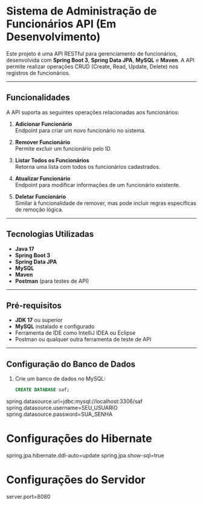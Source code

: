 # Sistema de Administração de Funcionários API (Em Desenvolvimento)

Este projeto é uma API RESTful para gerenciamento de funcionários, desenvolvida com **Spring Boot 3**, **Spring Data JPA**, **MySQL** e **Maven**. A API permite realizar operações CRUD (Create, Read, Update, Delete) nos registros de funcionários.

---

## Funcionalidades

A API suporta as seguintes operações relacionadas aos funcionários:

1. **Adicionar Funcionário**  
   Endpoint para criar um novo funcionário no sistema.

2. **Remover Funcionário**  
   Permite excluir um funcionário pelo ID.

3. **Listar Todos os Funcionários**  
   Retorna uma lista com todos os funcionários cadastrados.

4. **Atualizar Funcionário**  
   Endpoint para modificar informações de um funcionário existente.

5. **Deletar Funcionário**  
   Similar à funcionalidade de remover, mas pode incluir regras específicas de remoção lógica.

---

## Tecnologias Utilizadas

- **Java 17**  
- **Spring Boot 3**  
- **Spring Data JPA**  
- **MySQL**  
- **Maven**  
- **Postman** (para testes de API)  

---

## Pré-requisitos

- **JDK 17** ou superior  
- **MySQL** instalado e configurado  
- Ferramenta de IDE como IntelliJ IDEA ou Eclipse  
- Postman ou qualquer outra ferramenta de teste de API  

---

## Configuração do Banco de Dados

1. Crie um banco de dados no MySQL:  
   ```sql
   CREATE DATABASE saf;
   
spring.datasource.url=jdbc:mysql://localhost:3306/saf
spring.datasource.username=SEU_USUARIO
spring.datasource.password=SUA_SENHA

# Configurações do Hibernate
spring.jpa.hibernate.ddl-auto=update
spring.jpa.show-sql=true

# Configurações do Servidor
server.port=8080
